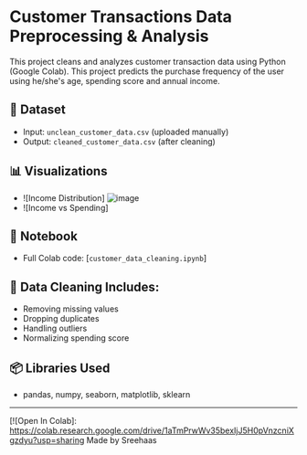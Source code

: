 # Customer Transactions Data Preprocessing & Analysis

This project cleans and analyzes customer transaction data using Python (Google Colab).
This project predicts the purchase frequency of the user using he/she's age, spending score and annual income. 
## 🧪 Dataset
- Input: `unclean_customer_data.csv` (uploaded manually)
- Output: `cleaned_customer_data.csv` (after cleaning)

## 📊 Visualizations
- ![Income Distribution] ![image](https://github.com/user-attachments/assets/e191bc68-3054-4449-ae1d-df5209c2abd0)
- ![Income vs Spending]

## 📒 Notebook
- Full Colab code: [`customer_data_cleaning.ipynb`]

## 🧼 Data Cleaning Includes:
- Removing missing values
- Dropping duplicates
- Handling outliers
- Normalizing spending score

## 📦 Libraries Used
- pandas, numpy, seaborn, matplotlib, sklearn

---


[![Open In Colab]: https://colab.research.google.com/drive/1aTmPrwWv35bexIjJ5H0pVnzcniXgzdyu?usp=sharing
Made by Sreehaas
